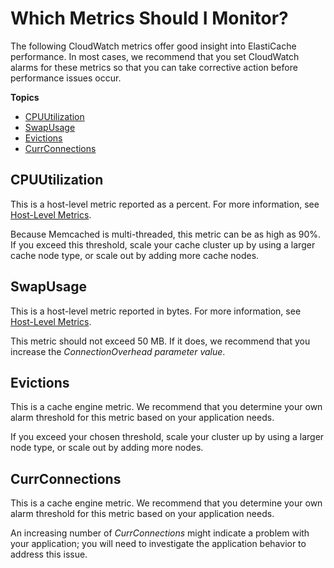 # Which Metrics Should I Monitor?<a name="CacheMetrics.WhichShouldIMonitor"></a>

The following CloudWatch metrics offer good insight into ElastiCache performance\. In most cases, we recommend that you set CloudWatch alarms for these metrics so that you can take corrective action before performance issues occur\.

**Topics**
+ [CPUUtilization](#metrics-cpu-utilization)
+ [SwapUsage](#metrics-swap-usage)
+ [Evictions](#metrics-evictions)
+ [CurrConnections](#metrics-curr-connections)

## CPUUtilization<a name="metrics-cpu-utilization"></a>

This is a host\-level metric reported as a percent\. For more information, see [Host\-Level Metrics](CacheMetrics.HostLevel.md)\.

Because Memcached is multi\-threaded, this metric can be as high as 90%\. If you exceed this threshold, scale your cache cluster up by using a larger cache node type, or scale out by adding more cache nodes\.

## SwapUsage<a name="metrics-swap-usage"></a>

This is a host\-level metric reported in bytes\. For more information, see [Host\-Level Metrics](CacheMetrics.HostLevel.md)\.

This metric should not exceed 50 MB\. If it does, we recommend that you increase the *ConnectionOverhead parameter value*\.

## Evictions<a name="metrics-evictions"></a>

This is a cache engine metric\. We recommend that you determine your own alarm threshold for this metric based on your application needs\.

If you exceed your chosen threshold, scale your cluster up by using a larger node type, or scale out by adding more nodes\.

## CurrConnections<a name="metrics-curr-connections"></a>

This is a cache engine metric\. We recommend that you determine your own alarm threshold for this metric based on your application needs\.

An increasing number of *CurrConnections* might indicate a problem with your application; you will need to investigate the application behavior to address this issue\.